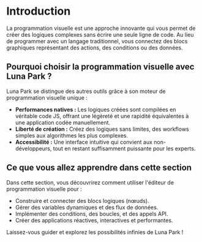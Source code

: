 # Introduction

La programmation visuelle est une approche innovante qui vous permet de créer des logiques complexes sans écrire une seule ligne de code. Au lieu de programmer avec un langage traditionnel, vous connectez des blocs graphiques représentant des actions, des conditions ou des données.

## Pourquoi choisir la programmation visuelle avec Luna Park ?

Luna Park se distingue des autres outils grâce à son moteur de programmation visuelle unique :
- **Performances natives :** Les logiques créées sont compilées en véritable code JS, offrant une légèreté et une rapidité équivalentes à une application codée manuellement.
- **Liberté de création :** Créez des logiques sans limites, des workflows simples aux algorithmes les plus complexes.
- **Accessibilité :** Une interface intuitive qui convient aux non-développeurs, tout en restant suffisamment puissante pour les experts.

## Ce que vous allez apprendre dans cette section

Dans cette section, vous découvrirez comment utiliser l'éditeur de programmation visuelle pour :
- Construire et connecter des blocs logiques (nœuds).
- Gérer des variables dynamiques et des flux de données.
- Implémenter des conditions, des boucles, et des appels API.
- Créer des applications réactives, interactives et performantes.

Laissez-vous guider et explorez les possibilités infinies de Luna Park !
